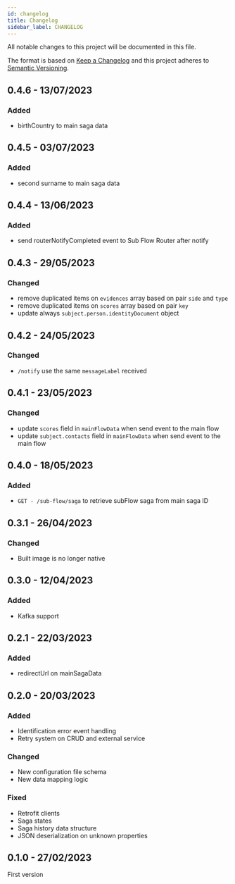 ```yaml
---
id: changelog
title: Changelog
sidebar_label: CHANGELOG
---
```

All notable changes to this project will be documented in this file.

The format is based on [Keep a Changelog](http://keepachangelog.com/en/1.0.0/)
and this project adheres to [Semantic Versioning](http://semver.org/spec/v2.0.0.html).

## 0.4.6 - 13/07/2023

### Added

- birthCountry to main saga data

## 0.4.5 - 03/07/2023

### Added

- second surname to main saga data

## 0.4.4 - 13/06/2023

### Added

- send routerNotifyCompleted event to Sub Flow Router after notify

## 0.4.3 - 29/05/2023

### Changed

- remove duplicated items on `evidences` array based on pair `side` and `type`
- remove duplicated items on `scores` array based on pair `key`
- update always `subject.person.identityDocument` object

## 0.4.2 - 24/05/2023

### Changed

- `/notify` use the same `messageLabel` received


## 0.4.1 - 23/05/2023

### Changed

- update `scores` field in `mainFlowData` when send event to the main flow
- update `subject.contacts` field in `mainFlowData` when send event to the main flow

## 0.4.0 - 18/05/2023

### Added

- `GET - /sub-flow/saga` to retrieve subFlow saga from main saga ID

## 0.3.1 - 26/04/2023

### Changed

- Built image is no longer native

## 0.3.0 - 12/04/2023

### Added

- Kafka support

## 0.2.1 - 22/03/2023

### Added

- redirectUrl on mainSagaData

## 0.2.0 - 20/03/2023

### Added

- Identification error event handling
- Retry system on CRUD and external service
### Changed

- New configuration file schema
- New data mapping logic

### Fixed

- Retrofit clients
- Saga states
- Saga history data structure
- JSON deserialization on unknown properties

## 0.1.0 - 27/02/2023

First version
